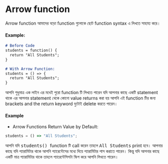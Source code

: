 # Arrow function

Arrow function আমাদের বড়ো function গুলোকে ছোট function syntax এ লিখতে সাহায্য করে। 

#### Example: 
```md
# Before Code
students = function() {
  return "All Students";
}

# With Arrow Function:
students = () => {
  return "All Students";
}
```
আপনি শুধুমাত্র এক লাইন এর মধেই পুরো function টি লিখতে পারেন যদি আপনার কাছে একটি statement থাকে এর আপনার statement থেকে কোনো value returns করা হয় আপনি এই function টির জন্য brackets and the return keyword দুটোই delete করতে পারেন। 
#### Example
- Arrow Functions Return Value by Default:
```jsx
students = () => "All Students";
```
আপনি যদি <kbd>students() </kbd> function টি call করেন তাহলে <kbd>All Students</kbd> print হবে। 
আপনার কাছে যদি প্যারামিটার থাকে আপনি প্যারেন্টেসের মধ্যে দিয়ে প্যারামিটার পাস করাতে পারেন। কিন্তু যদি আপনার কাছে একটি মাত্র প্যারামিটার থাকে তাহলে প্যারেন্টেসিসটা স্কিপ করে আপনি লিখতে পারেন। 
